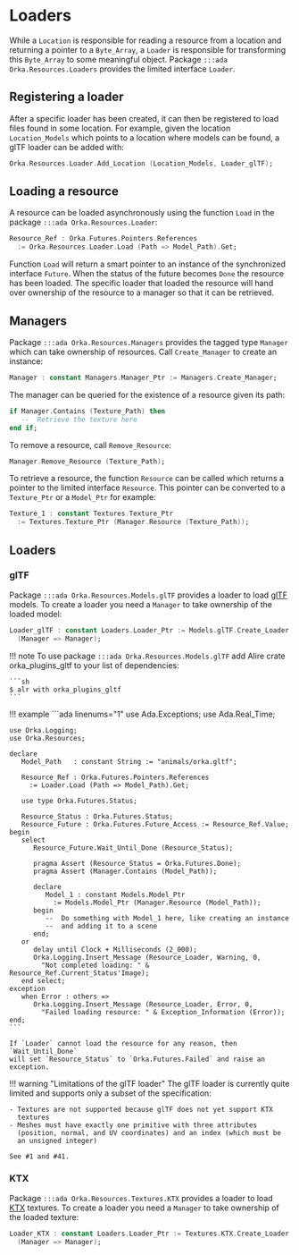 # Loaders

While a `Location` is responsible for reading a resource from a location
and returning a pointer to a `Byte_Array`, a `Loader` is responsible for
transforming this `Byte_Array` to some meaningful object.
Package `:::ada Orka.Resources.Loaders` provides the limited interface `Loader`.

## Registering a loader

After a specific loader has been created, it can then be registered to load
files found in some location. For example, given the location `Location_Models`
which points to a location where models can be found, a glTF loader can be
added with:

```ada
Orka.Resources.Loader.Add_Location (Location_Models, Loader_glTF);
```

## Loading a resource

A resource can be loaded asynchronously using the function `Load` in the
package `:::ada Orka.Resources.Loader`:

```ada
Resource_Ref : Orka.Futures.Pointers.References
  := Orka.Resources.Loader.Load (Path => Model_Path).Get;
```

Function `Load` will return a smart pointer to an instance of the synchronized
interface `Future`. When the status of the future becomes `Done` the
resource has been loaded. The specific loader that loaded the resource
will hand over ownership of the resource to a manager so that it
can be retrieved.

## Managers

Package `:::ada Orka.Resources.Managers` provides the tagged type `Manager`
which can take ownership of resources. Call `Create_Manager` to create
an instance:

```ada
Manager : constant Managers.Manager_Ptr := Managers.Create_Manager;
```

The manager can be queried for the existence of a resource given its
path:

```ada
if Manager.Contains (Texture_Path) then
   --  Retrieve the texture here
end if;
```

To remove a resource, call `Remove_Resource`:

```ada
Manager.Remove_Resource (Texture_Path);
```

To retrieve a resource, the function `Resource` can be called which
returns a pointer to the limited interface `Resource`. This pointer
can be converted to a `Texture_Ptr` or a `Model_Ptr` for example:

```ada
Texture_1 : constant Textures.Texture_Ptr
  := Textures.Texture_Ptr (Manager.Resource (Texture_Path));
```

## Loaders

### glTF

Package `:::ada Orka.Resources.Models.glTF` provides a loader to load
[glTF][url-gltf] models. To create a loader you need a `Manager` to
take ownership of the loaded model:

```ada
Loader_glTF : constant Loaders.Loader_Ptr := Models.glTF.Create_Loader
  (Manager => Manager);
```

!!! note
    To use package `:::ada Orka.Resources.Models.glTF` add
    Alire crate orka\_plugins\_gltf to your list of dependencies:

    ```sh
    $ alr with orka_plugins_gltf
    ```

!!! example
    ```ada linenums="1"
    use Ada.Exceptions;
    use Ada.Real_Time;

    use Orka.Logging;
    use Orka.Resources;

    declare
       Model_Path   : constant String := "animals/orka.gltf";

       Resource_Ref : Orka.Futures.Pointers.References
         := Loader.Load (Path => Model_Path).Get;

       use type Orka.Futures.Status;

       Resource_Status : Orka.Futures.Status;
       Resource_Future : Orka.Futures.Future_Access := Resource_Ref.Value;
    begin
       select
          Resource_Future.Wait_Until_Done (Resource_Status);

          pragma Assert (Resource_Status = Orka.Futures.Done);
          pragma Assert (Manager.Contains (Model_Path));

          declare
             Model_1 : constant Models.Model_Ptr
               := Models.Model_Ptr (Manager.Resource (Model_Path));
          begin
             --  Do something with Model_1 here, like creating an instance
             --  and adding it to a scene
          end;
       or
          delay until Clock + Milliseconds (2_000);
          Orka.Logging.Insert_Message (Resource_Loader, Warning, 0,
            "Not completed loading: " & Resource_Ref.Current_Status'Image);
       end select;
    exception
       when Error : others =>
          Orka.Logging.Insert_Message (Resource_Loader, Error, 0,
            "Failed loading resource: " & Exception_Information (Error));
    end;
    ```

    If `Loader` cannot load the resource for any reason, then `Wait_Until_Done`
    will set `Resource_Status` to `Orka.Futures.Failed` and raise an exception.

!!! warning "Limitations of the glTF loader"
    The glTF loader is currently quite limited and supports only a subset
    of the specification:

    - Textures are not supported because glTF does not yet support KTX
      textures
    - Meshes must have exactly one primitive with three attributes
      (position, normal, and UV coordinates) and an index (which must be
      an unsigned integer)

    See #1 and #41.

### KTX

Package `:::ada Orka.Resources.Textures.KTX` provides a loader to load
[KTX][url-ktx] textures. To create a loader you need a `Manager` to take
ownership of the loaded texture:

```ada
Loader_KTX : constant Loaders.Loader_Ptr := Textures.KTX.Create_Loader
  (Manager => Manager);
```

  [url-gltf]: https://github.com/KhronosGroup/glTF/blob/master/specification/2.0/README.md
  [url-ktx]: https://www.khronos.org/opengles/sdk/tools/KTX/file_format_spec/
